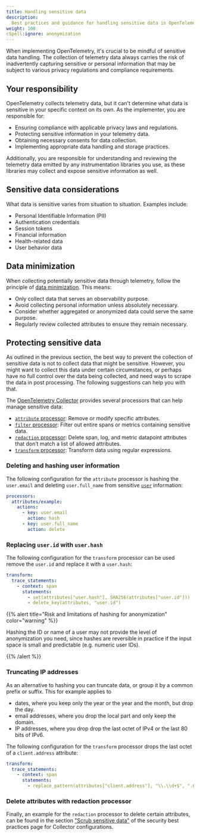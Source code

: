 ```yaml
---
title: Handling sensitive data
description:
  Best practices and guidance for handling sensitive data in OpenTelemetry
weight: 100
cSpell:ignore: anonymization
---
```


When implementing OpenTelemetry, it's crucial to be mindful of sensitive data
handling. The collection of telemetry data always carries the risk of
inadvertently capturing sensitive or personal information that may be subject to
various privacy regulations and compliance requirements.

## Your responsibility

OpenTelemetry collects telemetry data, but it can't determine what data is
sensitive in your specific context on its own. As the implementer, you are
responsible for:

- Ensuring compliance with applicable privacy laws and regulations.
- Protecting sensitive information in your telemetry data.
- Obtaining necessary consents for data collection.
- Implementing appropriate data handling and storage practices.

Additionally, you are responsible for understanding and reviewing the telemetry
data emitted by any instrumentation libraries you use, as these libraries may
collect and expose sensitive information as well.

## Sensitive data considerations

What data is sensitive varies from situation to situation. Examples include:

- Personal Identifiable Information (PII)
- Authentication credentials
- Session tokens
- Financial information
- Health-related data
- User behavior data

## Data minimization

When collecting potentially sensitive data through telemetry, follow the
principle of
[data minimization](https://en.wikipedia.org/wiki/Data_minimization). This
means:

- Only collect data that serves an observability purpose.
- Avoid collecting personal information unless absolutely necessary.
- Consider whether aggregated or anonymized data could serve the same purpose.
- Regularly review collected attributes to ensure they remain necessary.

## Protecting sensitive data

As outlined in the previous section, the best way to prevent the collection of
sensitive data is not to collect data that might be sensitive. However, you
might want to collect this data under certain circumstances, or perhaps have no
full control over the data being collected, and need ways to scrape the data in
post processing. The following suggestions can help you with that.

The [OpenTelemetry Collector](/docs/collector) provides several processors that
can help manage sensitive data:

- [`attribute` processor](https://github.com/open-telemetry/opentelemetry-collector-contrib/tree/main/processor/attributesprocessor):
  Remove or modify specific attributes.
- [`filter` processor](https://github.com/open-telemetry/opentelemetry-collector-contrib/tree/main/processor/filterprocessor):
  Filter out entire spans or metrics containing sensitive data.
- [`redaction` processor](https://github.com/open-telemetry/opentelemetry-collector-contrib/tree/main/processor/redactionprocessor):
  Delete span, log, and metric datapoint attributes that don’t match a list of
  allowed attributes.
- [`transform` processor](https://github.com/open-telemetry/opentelemetry-collector-contrib/tree/main/processor/transformprocessor):
  Transform data using regular expressions.

### Deleting and hashing user information

The following configuration for the `attribute` processor is hashing the
`user.email` and deleting `user.full_name` from sensitive
[`user`](/docs/specs/semconv/attributes-registry/user/#user-hash) information:

```yaml
processors:
  attributes/example:
    actions:
      - key: user.email
        action: hash
      - key: user.full_name
        action: delete
```

### Replacing `user.id` with `user.hash`

The following configuration for the `transform` processor can be used remove the
`user.id` and replace it with a `user.hash`:

```yaml
transform:
  trace_statements:
    - context: span
      statements:
        - set(attributes["user.hash"], SHA256(attributes["user.id"]))
        - delete_key(attributes, "user.id")
```

{{% alert title="Risk and limitations of hashing for anonymization" color="warning" %}}

Hashing the ID or name of a user may not provide the level of anonymization you
need, since hashes are reversible in practice if the input space is small and
predictable (e.g. numeric user IDs).

{{% /alert %}}

### Truncating IP addresses

As an alternative to hashing you can truncate data, or group it by a common
prefix or suffix. This for example applies to

- dates, where you keep only the year or the year and the month, but drop the
  day.
- email addresses, where you drop the local part and only keep the domain.
- IP addresses, where you drop drop the last octet of IPv4 or the last 80 bits
  of IPv6.

The following configuration for the `transform` processor drops the last octet
of a `client.address` attribute:

```yaml
transform:
  trace_statements:
    - context: span
      statements:
        - replace_pattern(attributes["client.address"], "\\.\\d+$", ".0")
```

### Delete attributes with redaction processor

Finally, an example for the `redaction` processor to delete certain attributes,
can be found in the section
["Scrub sensitive data"](/docs/security/config-best-practices/#scrub-sensitive-data)
of the security best practices page for Collector configurations.
